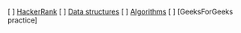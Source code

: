 [ ] [HackerRank](https://www.hackerrank.com/dashboard)
[ ] [Data structures](https://www.geeksforgeeks.org/data-structures/?ref=shm)
[ ] [Algorithms](https://www.geeksforgeeks.org/fundamentals-of-algorithms/?ref=shm)
[ ] [GeeksForGeeks practice]

